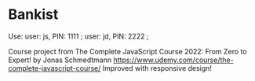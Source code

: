 # Bankist

Use:
  user: js, PIN: 1111 ;
  user: jd, PIN: 2222 ;

Course project from The Complete JavaScript Course 2022: From Zero to Expert! by Jonas Schmedtmann https://www.udemy.com/course/the-complete-javascript-course/ Improved with responsive design!
